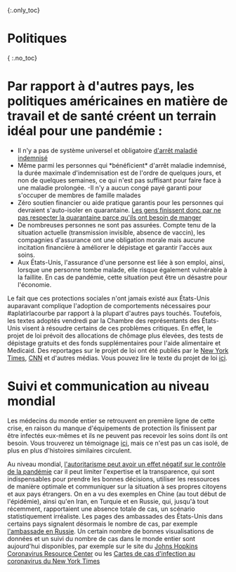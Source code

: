 {:.only_toc}
# Politiques

{ :.no_toc}
# Par rapport à d'autres pays, les politiques américaines en matière de travail et de santé créent un terrain idéal pour une pandémie :

- Il n'y a pas de système universel et obligatoire [d'arrêt maladié indemnisé](https://www.worldpolicycenter.org/policies/for-how-long-are-workers-guaranteed-paid-sick-leave)
- Même parmi les personnes qui \*bénéficient\* d'arrêt maladie indemnisé, la durée maximale d'indemnisation est de l'ordre de quelques jours, et non de quelques semaines, ce qui n'est pas suffisant pour faire face à une maladie prolongée.
-Il n'y a aucun congé payé garanti pour s'occuper de membres de famille malades
- Zéro soutien financier ou aide pratique garantis pour les personnes qui devraient s'auto-isoler en quarantaine. [Les gens finissent donc par ne pas respecter la quarantaine parce qu'ils ont besoin de manger](https://twitter.com/abcnews/status/1236462655012917249)
- De nombreuses personnes ne sont pas assurées. Compte tenu de la situation actuelle (transmission invisible, absence de vaccin), les compagnies d'assurance ont une obligation morale mais aucune incitation financière à améliorer le dépistage et garantir l'accès aux soins.
- Aux États-Unis, l'assurance d'une personne est liée à son emploi, ainsi,  lorsque une personne tombe malade, elle risque également vulnérable à la faillite. En cas de pandémie, cette situation peut être un désastre pour l'économie.

Le fait que ces protections sociales n'ont jamais existé aux États-Unis auparavant complique l'adoption de comportements nécessaires pour #aplatirlacourbe par rapport à la plupart d'autres pays touchés. Toutefois, les textes adoptés vendredi par la Chambre des représentants des États-Unis visent à résoudre certains de ces problèmes critiques. En effet, le projet de loi prévoit des allocations de chômage plus élevées, des tests de dépistage gratuits et des fonds supplémentaires pour l'aide alimentaire et Medicaid. Des reportages sur le projet de loi ont été publiés par le [New York Times](https://www.nytimes.com/2020/03/13/us/politics/trump-coronavirus-relief-congress.html), [CNN](https://www.cnn.com/2020/03/13/politics/coronavirus-relief-congress/index.html) et d'autres médias. Vous pouvez lire le texte du projet de loi [ici](https://www.cnn.com/2020/03/13/politics/read-bill-text-families-first-coronavirus-response-act/index.html).

# Suivi et communication au niveau mondial

Les médecins du monde entier se retrouvent en première ligne de cette crise, en raison du manque d'équipements de protection ils finissent par être infectés eux-mêmes et ils ne peuvent pas recevoir les soins dont ils ont besoin. Vous trouverez un témoignage [ici](https://twitter.com/stuff_so/status/1236467114933813248), mais ce n'est pas un cas isolé, de plus en plus d'histoires similaires circulent.

Au niveau mondial, [l'autoritarisme peut avoir un effet négatif sur le contrôle de la pandémie](https://www.theatlantic.com/technology/archive/2020/02/coronavirus-and-blindness-authoritarianism/606922/) car il peut limiter l'expertise et la transparence, qui sont indispensables pour prendre les bonnes décisions, utiliser les ressources de manière optimale et communiquer sur la situation à ses propres citoyens et aux pays étrangers. On en a vu des exemples en Chine (au tout début de l'épidémie), ainsi qu'en Iran, en Turquie et en Russie, qui, jusqu'à tout récemment, rapportaient une absence totale de cas, un scénario statistiquement irréaliste. Les pages des ambassades des États-Unis dans certains pays signalent désormais le nombre de cas, par exemple [l'ambassade en Russie](https://ru.usembassy.gov/covid-19-information/). Un certain nombre de bonnes visualisations de données et un suivi du nombre de cas dans le monde entier sont aujourd'hui disponibles, par exemple sur le site du [Johns Hopkins Coronavirus Resource Center](https://coronavirus.jhu.edu/map.html) ou les [Cartes de cas d'infection au coronavirus du New York Times](https://www.nytimes.com/interactive/2020/world/coronavirus-maps.html)

